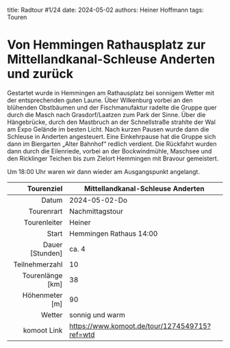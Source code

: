 title: Radtour #1/24 
date: 2024-05-02
authors: Heiner Hoffmann
tags: Touren 


# Von Hemmingen Rathausplatz zur Mittellandkanal-Schleuse Anderten und zurück

Gestartet wurde in Hemmingen am Rathausplatz bei sonnigem Wetter
mit der entsprechenden guten Laune.
Über Wilkenburg vorbei an den blühenden Obstbäumen und der
Fischmanufaktur radelte die Gruppe quer durch die Masch nach
Grasdorf/Laatzen zum Park der Sinne. Über die Hängebrücke, durch
den Mastbruch an der Schnellstraße strahlte der Wal am Expo Gelände
im besten Licht. Nach kurzen Pausen wurde dann die Schleuse in
Anderten angesteuert. Eine Einkehrpause hat die Gruppe sich dann im
Biergarten „Alter Bahnhof“ redlich verdient. Die Rückfahrt wurden
dann durch die Eilenriede, vorbei an der Bockwindmühle, Maschsee
und den Ricklinger Teichen bis zum Zielort Hemmingen mit Bravour
gemeistert.

Um 18:00 Uhr waren wir dann wieder am Ausgangspunkt angelangt.


Tourenziel       | Mittellandkanal-Schleuse Anderten
---------------: | ----------------------- 
Datum            | 2024-05-02-Do
Tourenrart       | Nachmittagstour
Tourenleiter     | Heiner
Start            | Hemmingen Rathaus 14:00
Dauer [Stunden]  | ca. 4
Teilnehmerzahl   | 10
Tourenlänge [km] | 38
Höhenmeter [m]   | 90
Wetter           | sonnig und warm
komoot Link      | <https://www.komoot.de/tour/1274549715?ref=wtd>
